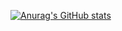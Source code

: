 [![Anurag's GitHub stats](https://github-readme-stats.vercel.app/api?username=quangtho908?theme=dracular)](https://github.com/anuraghazra/github-readme-stats)

